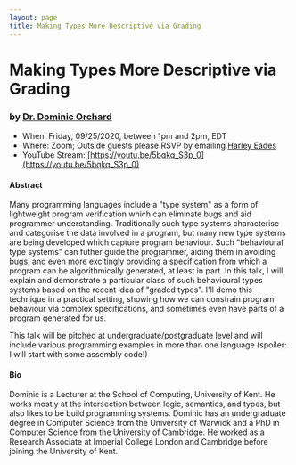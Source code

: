```yaml
---
layout: page
title: Making Types More Descriptive via Grading
---
```


Making Types More Descriptive via Grading
======
### by [Dr. Dominic Orchard](https://www.cs.kent.ac.uk/people/staff/dao7/)

- When: Friday, 09/25/2020, between 1pm and 2pm, EDT
- Where: Zoom; Outside guests please RSVP by emailing <a href="mailto:harley.eades@gmail.com">Harley Eades</a>
- YouTube Stream: [https://youtu.be/5bqkq_S3p_0](https://youtu.be/5bqkq_S3p_0)

#### Abstract

Many programming languages include a "type system" as a form of
lightweight program verification which can eliminate bugs and aid
programmer understanding. Traditionally such type systems characterise
and categorise the data involved in a program, but many new type
systems are being developed which capture program behaviour. Such
"behavioural type systems" can futher guide the programmer, aiding
them in avoiding bugs, and even more excitingly providing a
specification from which a program can be algorithmically generated,
at least in part. In this talk, I will explain and demonstrate a
particular class of such behavioural types systems based on the recent
idea of "graded types".  I'll demo this technique in a practical
setting, showing how we can constrain program behaviour via complex
specifications, and sometimes even have parts of a program generated
for us.

This talk will be pitched at undergraduate/postgraduate level and will
include various programming examples in more than one language
(spoiler: I will start with some assembly code!)

#### Bio

Dominic is a Lecturer at the School of Computing, University of
Kent. He works mostly at the intersection between logic, semantics,
and types, but also likes to be build programming systems. Dominic has
an undergraduate degree in Computer Science from the University of
Warwick and a PhD in Computer Science from the University of
Cambridge. He worked as a Research Associate at Imperial College
London and Cambridge before joining the University of Kent.

